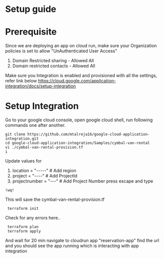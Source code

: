 # Setup guide

# Prerequisite

Since we are deploying an app on cloud run, make sure your Organization policies is set to allow "UnAuthenticated User Access"
1. Domain Restricted sharing - Allowed All 
2. Domain restricted contacts - Allowed All

Make sure you Integration is enabled and provisioned with all the settings, refer link below
https://cloud.google.com/application-integration/docs/setup-integration

# Setup Integration 
Go to your google cloud console, open google cloud shell, run following commands one after another.
```
git clone https://github.com/mtalreja16/google-cloud-application-integration.git
cd google-cloud-application-integration/Samples/cymbal-van-rental
vi ./cymbal-van-rental-provision.tf
i
```
Update values for
1. location = "-----" # Add region
2. project = "----" # Add ProjectId
3. projectnumber = "---" # Add Project Number
press escape and type
```
!wq!
```
 This will save the cymbal-van-rental-provision.tf


 
```
 terraform init
```
Check for any errors here..

```
 terraform plan 
 terraform apply
``` 
And wait for 20 min
navigate to cloudrun app "reservation-app" find the url and you should see the app running which is interacting with app integration
